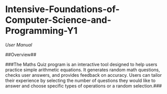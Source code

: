 # Intensive-Foundations-of-Computer-Science-and-Programming-Y1

*User Manual*

##Overview##

###The Maths Quiz program is an interactive tool designed to help users practice simple arithmetic equations. It generates random math questions, checks user answers, and provides feedback on accuracy. Users can tailor their experience by selecting the number of questions they would like to answer and choose specific types of operations or a random selection.###

